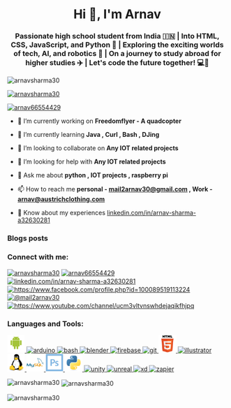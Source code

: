 <h1 align="center">Hi 👋, I'm Arnav</h1>
<h3 align="center">Passionate high school student from India 🇮🇳 | Into HTML, CSS, JavaScript, and Python 🚀 | Exploring the exciting worlds of tech, AI, and robotics 🤖 | On a journey to study abroad for higher studies ✈️ | Let's code the future together! 💻🌟</h3>

<p align="left"> <img src="https://komarev.com/ghpvc/?username=arnavsharma30&label=Profile%20views&color=0e75b6&style=flat" alt="arnavsharma30" /> </p>

<p align="left"> <a href="https://github.com/ryo-ma/github-profile-trophy"><img src="https://github-profile-trophy.vercel.app/?username=arnavsharma30" alt="arnavsharma30" /></a> </p>

<p align="left"> <a href="https://twitter.com/arnav66554429" target="blank"><img src="https://img.shields.io/twitter/follow/arnav66554429?logo=twitter&style=for-the-badge" alt="arnav66554429" /></a> </p>

- 🔭 I’m currently working on **Freedomflyer - A quadcopter**

- 🌱 I’m currently learning **Java , Curl , Bash , DJing**

- 👯 I’m looking to collaborate on **Any IOT related projects**

- 🤝 I’m looking for help with **Any IOT related projects**

- 💬 Ask me about **python , IOT projects , raspberry pi**

- 📫 How to reach me **personal - mail2arnav30@gmail.com , Work - arnav@austrichclothing.com**

- 📄 Know about my experiences [linkedin.com/in/arnav-sharma-a32630281](linkedin.com/in/arnav-sharma-a32630281)

### Blogs posts
<!-- BLOG-POST-LIST:START -->
<!-- BLOG-POST-LIST:END -->

<h3 align="left">Connect with me:</h3>
<p align="left">
<a href="https://dev.to/arnavsharma30" target="blank"><img align="center" src="https://raw.githubusercontent.com/rahuldkjain/github-profile-readme-generator/master/src/images/icons/Social/devto.svg" alt="arnavsharma30" height="30" width="40" /></a>
<a href="https://twitter.com/arnav66554429" target="blank"><img align="center" src="https://raw.githubusercontent.com/rahuldkjain/github-profile-readme-generator/master/src/images/icons/Social/twitter.svg" alt="arnav66554429" height="30" width="40" /></a>
<a href="https://linkedin.com/in/linkedin.com/in/arnav-sharma-a32630281" target="blank"><img align="center" src="https://raw.githubusercontent.com/rahuldkjain/github-profile-readme-generator/master/src/images/icons/Social/linked-in-alt.svg" alt="linkedin.com/in/arnav-sharma-a32630281" height="30" width="40" /></a>
<a href="https://fb.com/https://www.facebook.com/profile.php?id=100089519113224" target="blank"><img align="center" src="https://raw.githubusercontent.com/rahuldkjain/github-profile-readme-generator/master/src/images/icons/Social/facebook.svg" alt="https://www.facebook.com/profile.php?id=100089519113224" height="30" width="40" /></a>
<a href="https://medium.com/@mail2arnav30" target="blank"><img align="center" src="https://raw.githubusercontent.com/rahuldkjain/github-profile-readme-generator/master/src/images/icons/Social/medium.svg" alt="@mail2arnav30" height="30" width="40" /></a>
<a href="https://www.youtube.com/c/https://www.youtube.com/channel/ucm3vltvnswhdejaqikfhjpq" target="blank"><img align="center" src="https://raw.githubusercontent.com/rahuldkjain/github-profile-readme-generator/master/src/images/icons/Social/youtube.svg" alt="https://www.youtube.com/channel/ucm3vltvnswhdejaqikfhjpq" height="30" width="40" /></a>
</p>

<h3 align="left">Languages and Tools:</h3>
<p align="left"> <a href="https://developer.android.com" target="_blank" rel="noreferrer"> <img src="https://raw.githubusercontent.com/devicons/devicon/master/icons/android/android-original-wordmark.svg" alt="android" width="40" height="40"/> </a> <a href="https://www.arduino.cc/" target="_blank" rel="noreferrer"> <img src="https://cdn.worldvectorlogo.com/logos/arduino-1.svg" alt="arduino" width="40" height="40"/> </a> <a href="https://www.gnu.org/software/bash/" target="_blank" rel="noreferrer"> <img src="https://www.vectorlogo.zone/logos/gnu_bash/gnu_bash-icon.svg" alt="bash" width="40" height="40"/> </a> <a href="https://www.blender.org/" target="_blank" rel="noreferrer"> <img src="https://download.blender.org/branding/community/blender_community_badge_white.svg" alt="blender" width="40" height="40"/> </a> <a href="https://firebase.google.com/" target="_blank" rel="noreferrer"> <img src="https://www.vectorlogo.zone/logos/firebase/firebase-icon.svg" alt="firebase" width="40" height="40"/> </a> <a href="https://git-scm.com/" target="_blank" rel="noreferrer"> <img src="https://www.vectorlogo.zone/logos/git-scm/git-scm-icon.svg" alt="git" width="40" height="40"/> </a> <a href="https://www.w3.org/html/" target="_blank" rel="noreferrer"> <img src="https://raw.githubusercontent.com/devicons/devicon/master/icons/html5/html5-original-wordmark.svg" alt="html5" width="40" height="40"/> </a> <a href="https://www.adobe.com/in/products/illustrator.html" target="_blank" rel="noreferrer"> <img src="https://www.vectorlogo.zone/logos/adobe_illustrator/adobe_illustrator-icon.svg" alt="illustrator" width="40" height="40"/> </a> <a href="https://www.linux.org/" target="_blank" rel="noreferrer"> <img src="https://raw.githubusercontent.com/devicons/devicon/master/icons/linux/linux-original.svg" alt="linux" width="40" height="40"/> </a> <a href="https://www.mysql.com/" target="_blank" rel="noreferrer"> <img src="https://raw.githubusercontent.com/devicons/devicon/master/icons/mysql/mysql-original-wordmark.svg" alt="mysql" width="40" height="40"/> </a> <a href="https://www.photoshop.com/en" target="_blank" rel="noreferrer"> <img src="https://raw.githubusercontent.com/devicons/devicon/master/icons/photoshop/photoshop-line.svg" alt="photoshop" width="40" height="40"/> </a> <a href="https://www.python.org" target="_blank" rel="noreferrer"> <img src="https://raw.githubusercontent.com/devicons/devicon/master/icons/python/python-original.svg" alt="python" width="40" height="40"/> </a> <a href="https://unity.com/" target="_blank" rel="noreferrer"> <img src="https://www.vectorlogo.zone/logos/unity3d/unity3d-icon.svg" alt="unity" width="40" height="40"/> </a> <a href="https://unrealengine.com/" target="_blank" rel="noreferrer"> <img src="https://raw.githubusercontent.com/kenangundogan/fontisto/036b7eca71aab1bef8e6a0518f7329f13ed62f6b/icons/svg/brand/unreal-engine.svg" alt="unreal" width="40" height="40"/> </a> <a href="https://www.adobe.com/products/xd.html" target="_blank" rel="noreferrer"> <img src="https://cdn.worldvectorlogo.com/logos/adobe-xd.svg" alt="xd" width="40" height="40"/> </a> <a href="https://zapier.com" target="_blank" rel="noreferrer"> <img src="https://www.vectorlogo.zone/logos/zapier/zapier-icon.svg" alt="zapier" width="40" height="40"/> </a> </p>

<p><img align="left" src="https://github-readme-stats.vercel.app/api/top-langs?username=arnavsharma30&show_icons=true&locale=en&layout=compact" alt="arnavsharma30" /></p>

<p>&nbsp;<img align="center" src="https://github-readme-stats.vercel.app/api?username=arnavsharma30&show_icons=true&locale=en" alt="arnavsharma30" /></p>

<p><img align="center" src="https://github-readme-streak-stats.herokuapp.com/?user=arnavsharma30&" alt="arnavsharma30" /></p>
